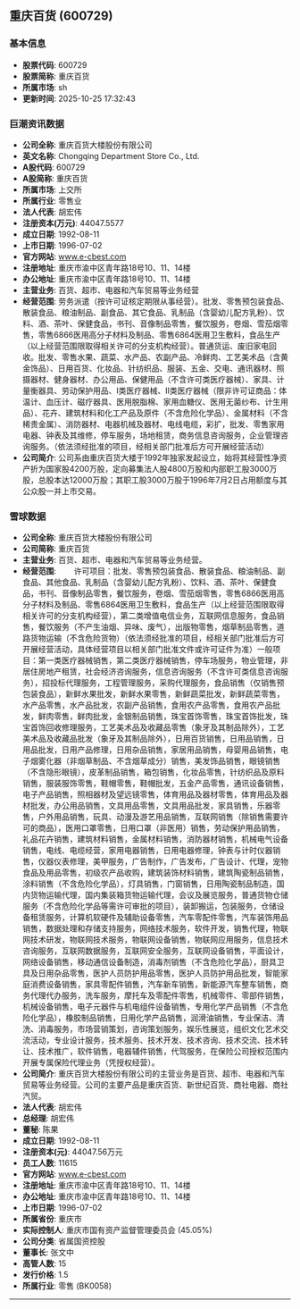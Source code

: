 ## 重庆百货 (600729)

### 基本信息

- **股票代码**: 600729
- **股票简称**: 重庆百货
- **所属市场**: sh
- **更新时间**: 2025-10-25 17:32:43

### 巨潮资讯数据

- **公司全称**: 重庆百货大楼股份有限公司
- **英文名称**: Chongqing Department Store Co., Ltd.
- **A股代码**: 600729
- **A股简称**: 重庆百货
- **所属市场**: 上交所
- **所属行业**: 零售业
- **法人代表**: 胡宏伟
- **注册资本(万元)**: 44047.5577
- **成立日期**: 1992-08-11
- **上市日期**: 1996-07-02
- **官方网站**: www.e-cbest.com
- **注册地址**: 重庆市渝中区青年路18号10、11、14楼
- **办公地址**: 重庆市渝中区青年路18号10、11、14楼
- **主营业务**: 百货、超市、电器和汽车贸易等业务经营
- **经营范围**: 劳务派遣（按许可证核定期限从事经营）。批发、零售预包装食品、散装食品、粮油制品、副食品、其它食品、乳制品（含婴幼儿配方乳粉）、饮料、酒、茶叶、保健食品，书刊、音像制品零售，餐饮服务，卷烟、雪茄烟零售，零售6866医用高分子材料及制品、零售6864医用卫生敷料，食品生产（以上经营范围限取得相关许可的分支机构经营）。普通货运、废旧家电回收。批发、零售水果、蔬菜、水产品、农副产品、冷鲜肉、工艺美术品（含黄金饰品）、日用百货、化妆品、针纺织品、服装、五金、交电、通讯器材、照摄器材、健身器材、办公用品、保健用品（不含许可类医疗器械）、家具、计量衡器具、劳动保护用品、I类医疗器械、II类医疗器械（限非许可证商品：体温计、血压计、磁疗器具、医用脱脂棉、家用血糖仪、医用无菌纱布、计生用品）、花卉、建筑材料和化工产品及原件（不含危险化学品）、金属材料（不含稀贵金属）、消防器材、电器机械及器材、电线电缆，彩扩，批发、零售家用电器、钟表及其维修，停车服务，场地租赁，商务信息咨询服务，企业管理咨询服务。（依法须经批准的项目，经相关部门批准后方可开展经营活动）
- **公司简介**: 公司系由重庆百货大楼于1992年独家发起设立，始将其经营性净资产折为国家股4200万股，定向募集法人股4800万股和内部职工股3000万股，总股本达12000万股；其职工股3000万股于1996年7月2日占用额度与其公众股一并上市交易。

### 雪球数据

- **公司全称**: 重庆百货大楼股份有限公司
- **公司简称**: 重庆百货
- **主营业务**: 百货、超市、电器和汽车贸易等业务经营。
- **经营范围**: 　　许可项目：批发、零售预包装食品、散装食品、粮油制品、副食品、其他食品、乳制品（含婴幼儿配方乳粉）、饮料、酒、茶叶、保健食品，书刊、音像制品零售，餐饮服务，卷烟、雪茄烟零售，零售6866医用高分子材料及制品、零售6864医用卫生敷料，食品生产（以上经营范围限取得相关许可的分支机构经营），第二类增值电信业务，互联网信息服务，食品销售，餐饮服务（不产生油烟、异味、废气），出版物零售，烟草制品零售，道路货物运输（不含危险货物）（依法须经批准的项目，经相关部门批准后方可开展经营活动，具体经营项目以相关部门批准文件或许可证件为准）一般项目：第一类医疗器械销售，第二类医疗器械销售，停车场服务，物业管理，非居住房地产租赁，社会经济咨询服务，信息咨询服务（不含许可类信息咨询服务），招投标代理服务，工程管理服务，采购代理服务，食品销售（仅销售预包装食品），新鲜水果批发，新鲜水果零售，新鲜蔬菜批发，新鲜蔬菜零售，水产品零售，水产品批发，农副产品销售，食用农产品零售，食用农产品批发，鲜肉零售，鲜肉批发，金银制品销售，珠宝首饰零售，珠宝首饰批发，珠宝首饰回收修理服务，工艺美术品及收藏品零售（象牙及其制品除外），工艺美术品及收藏品批发（象牙及其制品除外），日用百货销售，日用品销售，日用品批发，日用产品修理，日用杂品销售，家居用品销售，母婴用品销售，电子烟雾化器（非烟草制品、不含烟草成分）销售，美发饰品销售，眼镜销售（不含隐形眼镜），皮革制品销售，箱包销售，化妆品零售，针纺织品及原料销售，服装服饰零售，鞋帽零售，鞋帽批发，五金产品零售，通讯设备销售，电子产品销售，照相器材及望远镜零售，体育用品及器材零售，体育用品及器材批发，办公用品销售，文具用品零售，文具用品批发，家具销售，乐器零售，户外用品销售，玩具、动漫及游艺用品销售，互联网销售（除销售需要许可的商品），医用口罩零售，日用口罩（非医用）销售，劳动保护用品销售，礼品花卉销售，建筑材料销售，金属材料销售，消防器材销售，机械电气设备销售，电线、电缆经营，家用电器销售，日用电器修理，钟表与计时仪器销售，仪器仪表修理，美甲服务，广告制作，广告发布，广告设计、代理，宠物食品及用品零售，初级农产品收购，建筑装饰材料销售，建筑陶瓷制品销售，涂料销售（不含危险化学品），灯具销售，门窗销售，日用陶瓷制品制造，国内货物运输代理，国内集装箱货物运输代理，会议及展览服务，普通货物仓储服务（不含危险化学品等需许可审批的项目），装卸搬运，包装服务，仓储设备租赁服务，计算机软硬件及辅助设备零售，汽车零配件零售，汽车装饰用品销售，数据处理和存储支持服务，网络技术服务，软件开发，销售代理，物联网技术研发，物联网技术服务，物联网设备销售，物联网应用服务，信息技术咨询服务，互联网数据服务，互联网安全服务，互联网设备销售，平面设计，网络设备销售，移动通信设备制造，消毒剂销售（不含危险化学品），厨具卫具及日用杂品零售，医护人员防护用品零售，医护人员防护用品批发，智能家庭消费设备销售，家具零配件销售，汽车新车销售，新能源汽车整车销售，商务代理代办服务，洗车服务，摩托车及零配件零售，机械零件、零部件销售，机械设备销售，电子元器件与机电组件设备销售，专用化学产品销售（不含危险化学品），橡胶制品销售，日用化学产品销售，润滑油销售，专业保洁、清洗、消毒服务，市场营销策划，咨询策划服务，娱乐性展览，组织文化艺术交流活动，专业设计服务，技术服务、技术开发、技术咨询、技术交流、技术转让、技术推广，软件销售，电器辅件销售，代驾服务，在保险公司授权范围内开展专属保险代理业务（凭授权经营）。
- **公司简介**: 重庆百货大楼股份有限公司的主营业务是百货、超市、电器和汽车贸易等业务经营。公司的主要产品是重庆百货、新世纪百货、商社电器、商社汽贸。
- **法人代表**: 胡宏伟
- **总经理**: 胡宏伟
- **董秘**: 陈果
- **成立日期**: 1992-08-11
- **注册资本(元)**: 44047.56万元
- **员工人数**: 11615
- **官方网站**: www.e-cbest.com
- **注册地址**: 重庆市渝中区青年路18号10、11、14楼
- **办公地址**: 重庆市渝中区青年路18号10、11、14楼
- **上市日期**: 1996-07-02
- **所属省份**: 重庆市
- **实际控制人**: 重庆市国有资产监督管理委员会 (45.05%)
- **公司分类**: 省属国资控股
- **董事长**: 张文中
- **高管人数**: 15
- **发行价格**: 1.5
- **所属行业**: 零售 (BK0058)

---